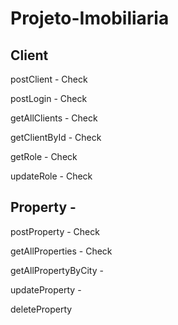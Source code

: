 # Projeto-Imobiliaria

## Client

postClient - Check

postLogin - Check

getAllClients - Check

getClientById - Check

getRole - Check

updateRole - Check

## Property -

postProperty - Check

getAllProperties - Check

getAllPropertyByCity -

updateProperty -

deleteProperty
